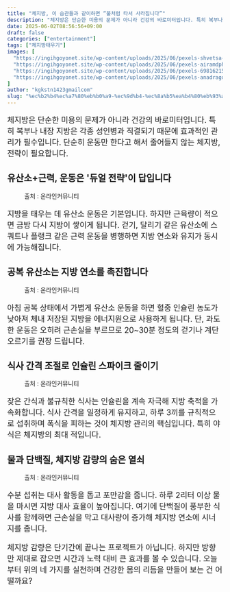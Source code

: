 ```yaml
---
title: "체지방, 이 습관들과 같이하면 “불처럼 타서 사라집니다”"
description: "체지방은 단순한 미용의 문제가 아니라 건강의 바로미터입니다. 특히 복부나 내장 지방은 각종 성인병과 직결되기 때문에 효과적인 관리가 필수입니다. 단순히 운동만 한다고 해서 줄어들지 않는 체지방, 전략이 필요합니다."
date: 2025-06-02T08:56:56+09:00
draft: false
categories: ["entertainment"]
tags: ["체지방태우기"]
images: [
  "https://ingihgoyonet.site/wp-content/uploads/2025/06/pexels-shvetsa-4587364-1024x683.jpg"
  "https://ingihgoyonet.site/wp-content/uploads/2025/06/pexels-airamdphoto-13106586-683x1024.jpg"
  "https://ingihgoyonet.site/wp-content/uploads/2025/06/pexels-69816215-8365701-768x1024.jpg"
  "https://ingihgoyonet.site/wp-content/uploads/2025/06/pexels-anadragon-2985167-1024x683.jpg"
]
author: "kgkstn1423gmailcom"
slug: "%ec%b2%b4%ec%a7%80%eb%b0%a9-%ec%9d%b4-%ec%8a%b5%ea%b4%80%eb%93%a4%ea%b3%bc-%ea%b0%99%ec%9d%b4%ed%95%98%eb%a9%b4-%eb%b6%88%ec%b2%98%eb%9f%bc-%ed%83%80%ec%84%9c-%ec%82%ac%eb%9d%bc%ec%a7%91"
---
```


<p style="font-size:18px">체지방은 단순한 미용의 문제가 아니라 건강의 바로미터입니다. 특히 복부나 내장 지방은 각종 성인병과 직결되기 때문에 효과적인 관리가 필수입니다. 단순히 운동만 한다고 해서 줄어들지 않는 체지방, 전략이 필요합니다.</p> <h2 >유산소+근력, 운동은 '듀얼 전략'이 답입니다</h2> <figure ><img src="https://ingihgoyonet.site/wp-content/uploads/2025/06/pexels-shvetsa-4587364-1024x683.jpg" alt="" style="aspect-ratio:16/9;object-fit:cover"/><figcaption >출처 : 온라인커뮤니티</figcaption></figure> <p style="font-size:18px">지방을 태우는 데 유산소 운동은 기본입니다. 하지만 근육량이 적으면 금방 다시 지방이 쌓이게 됩니다. 걷기, 달리기 같은 유산소에 스쿼트나 플랭크 같은 근력 운동을 병행하면 지방 연소와 유지가 동시에 가능해집니다.</p> <h2 >공복 유산소는 지방 연소를 촉진합니다</h2> <figure ><img src="https://ingihgoyonet.site/wp-content/uploads/2025/06/pexels-airamdphoto-13106586-683x1024.jpg" alt="" style="aspect-ratio:16/9;object-fit:cover"/><figcaption >출처 : 온라인커뮤니티</figcaption></figure> <p style="font-size:18px">아침 공복 상태에서 가볍게 유산소 운동을 하면 혈중 인슐린 농도가 낮아져 체내 저장된 지방을 에너지원으로 사용하게 됩니다. 단, 과도한 운동은 오히려 근손실을 부르므로 20~30분 정도의 걷기나 계단 오르기를 권장 드립니다.</p> <h2 >식사 간격 조절로 인슐린 스파이크 줄이기</h2> <figure ><img src="https://ingihgoyonet.site/wp-content/uploads/2025/06/pexels-69816215-8365701-768x1024.jpg" alt="" style="aspect-ratio:16/9;object-fit:cover"/><figcaption >출처 : 온라인커뮤니티</figcaption></figure> <p style="font-size:18px">잦은 간식과 불규칙한 식사는 인슐린을 계속 자극해 지방 축적을 가속화합니다. 식사 간격을 일정하게 유지하고, 하루 3끼를 규칙적으로 섭취하며 폭식을 피하는 것이 체지방 관리의 핵심입니다. 특히 야식은 체지방의 최대 적입니다.</p> <h2 >물과 단백질, 체지방 감량의 숨은 열쇠</h2> <figure ><img src="https://ingihgoyonet.site/wp-content/uploads/2025/06/pexels-anadragon-2985167-1024x683.jpg" alt="" style="aspect-ratio:16/9;object-fit:cover"/><figcaption >출처 : 온라인커뮤니티</figcaption></figure> <p style="font-size:18px">수분 섭취는 대사 활동을 돕고 포만감을 줍니다. 하루 2리터 이상 물을 마시면 지방 대사 효율이 높아집니다. 여기에 단백질이 풍부한 식사를 함께하면 근손실을 막고 대사량이 증가해 체지방 연소에 시너지를 줍니다.</p> <p style="font-size:18px">체지방 감량은 단기간에 끝나는 프로젝트가 아닙니다. 하지만 방향만 제대로 잡으면 시간과 노력 대비 큰 효과를 볼 수 있습니다. 오늘부터 위의 네 가지를 실천하며 건강한 몸의 리듬을 만들어 보는 건 어떨까요?</p>